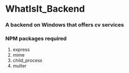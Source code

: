 # WhatIsIt_Backend
### A backend on Windows that offers cv services
### NPM packages required
1. express
2. mime
3. child_process
4. multer
